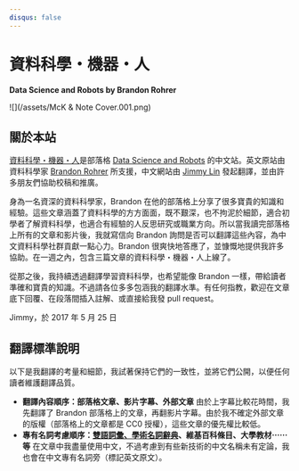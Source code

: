 ```yaml
---
disqus: false
---
```


# 資料科學・機器・人

**Data Science and Robots by Brandon Rohrer**

![](/assets/McK & Note Cover.001.png)

## 關於本站

[資料科學・機器・人](https://brohrer.mcknote.com/)是部落格 [Data Science and Robots](https://brohrer.github.io/blog.html) 的中文站。英文原站由資料科學家 [Brandon Rohrer](https://www.linkedin.com/in/brohrer/) 所支援，中文網站由 [Jimmy Lin](https://www.linkedin.com/in/imjmln/) 發起翻譯，並由許多朋友們協助校稿和推廣。

身為一名資深的資料科學家，Brandon 在他的部落格上分享了很多寶貴的知識和經驗。這些文章涵蓋了資料科學的方方面面，既不艱深，也不拘泥於細節，適合初學者了解資料科學，也適合有經驗的人反思研究或職業方向。所以當我讀完部落格上所有的文章和影片後，我就寫信向 Brandon 詢問是否可以翻譯這些內容，為中文資料科學社群貢獻一點心力。Brandon 很爽快地答應了，並慷慨地提供我許多協助。在一週之內，包含三篇文章的資料科學・機器・人上線了。

從那之後，我持續透過翻譯學習資料科學，也希望能像 Brandon 一樣，帶給讀者準確和寶貴的知識。不過請各位多多包涵我的翻譯水準。有任何指教，歡迎在文章底下回覆、在段落間插入註解、或直接給我發 pull request。

Jimmy，於 2017 年 5 月 25 日

## 翻譯標準說明

以下是我翻譯的考量和細節，我試著保持它們的一致性，並將它們公開，以便任何讀者維護翻譯品質。

* **翻譯內容順序：部落格文章、影片字幕、外部文章**
  由於上字幕比較花時間，我先翻譯了 Brandon 部落格上的文章，再翻影片字幕。由於我不確定外部文章的版權（部落格上的文章都是 CC0 授權），這些文章的優先權比較低。
* **專有名詞考慮順序：[雙語詞彙、學術名詞辭典](http://terms.naer.edu.tw)、維基百科條目、大學教材⋯⋯等**
  在文章中我盡量使用中文，不過考慮到有些新技術的中文名稱未有定論，我也會在中文專有名詞旁（標記英文原文）。




